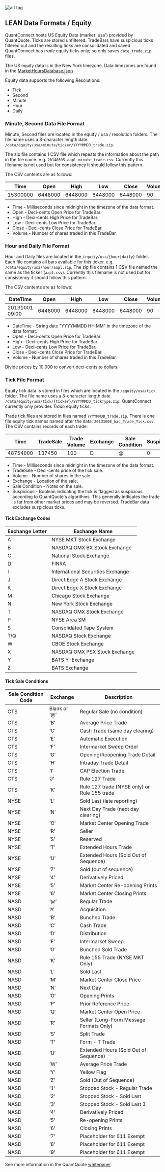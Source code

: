 ![alt tag](https://raw.githubusercontent.com/QuantConnect/Lean/master/Documentation/logo.white.small.png) 
## LEAN Data Formats / Equity

QuantConnect hosts US Equity Data (market 'usa') provided by QuantQuote. Ticks are stored unfiltered. TradeBars have suspicious ticks filtered out and the resulting ticks are consolidated and saved. QuantConnect has *trade* equity ticks only; so only saves `date_trade.zip` files.

The US equity data is in the New York timezone. Data timezones are found in the [MarketHoursDatabase.json](https://github.com/QuantConnect/Lean/blob/master/Data/market-hours/market-hours-database.json)

Equity data supports the following Resolutions:

* Tick
* Second
* Minute
* Hour
* Daily

### Minute, Second Data File Format ###

Minute, Second files are located in the equity / usa / resolution folders. The file name uses a 8-character length date.   `/data/equity/usa/minute/ticker/YYYYMMDD_trade.zip`.

The zip file contains 1 CSV file which repeats the information about the path in the file name. e.g. `20140605_aapl_minute_trade.csv`. Currently this filename is not used but for consistency it should follow this pattern.

The CSV contents are as follows:

| Time | Open | High | Low | Close | Volume
| ----------- | ---------- | --------- | ---------- | --------- | ---------
| 15300000 | 6448000  | 6448000 | 6448000 | 6448000 | 90

 - Time - Milliseconds since midnight in the timezone of the data format. 
 - Open - Deci-cents Open Price for TradeBar.
 - High - Deci-cents High Price for TradeBar.
 - Low - Deci-cents Low Price for TradeBar.
 - Close - Deci-cents Close Price for TradeBar.
 - Volume - Number of shares traded in this TradeBar.

### Hour and Daily File Format

Hour and Daily files are located in the `/equity/usa/{hour|daily}` folder. Each file contains all bars available for this ticker. e.g. `/data/equity/usa/hour/aapl.zip`. The zip file contains 1 CSV file named the same as the ticker (`aapl.csv`). Currently this filename is not used but for consistency it should follow this pattern.

The CSV contents are as follows:

| DateTime | Open | High | Low | Close | Volume
| ----------- | ---------- | --------- | ---------- | --------- | ---------
| 20131001 09:00 | 6448000  | 6448000 | 6448000 | 6448000 | 90

 - DateTime - String date "YYYYMMDD HH:MM" in the timezone of the data format.
 - Open - Deci-cents Open Price for TradeBar.
 - High - Deci-cents High Price for TradeBar.
 - Low - Deci-cents Low Price for TradeBar.
 - Close - Deci-cents Close Price for TradeBar.
 - Volume - Number of shares traded in this TradeBar.

Divide prices by 10,000 to convert deci-cents to dollars.

### Tick File Format

Equity tick data is stored in files which are located in the `/equity/usa/tick` folder. The file name uses a 8-character length date.   `/data/equity/usa/tick/{ticker}/YYYYMMDD_tickType.zip`.  QuantConnect currently only provides *Trade* equity ticks.

Trade tick files are stored in files named `YYYYMMDD_trade.zip`. There is one file equity tick names named after the data: `20131008_bac_Trade_Tick.csv`. The CSV contains records of each trade:

| Time | TradeSale | Trade Volume | Exchange | Sale Condition | Suspicious
| ----------- | ---------- | --------- | ---------- | --------- | ---------
| 48754000 | 137450 | 100 | D | @ | 0

 - Time - Milliseconds since midnight in the timezone of the data format. 
 - TradeSale - Deci-cents price of the tick sale.
 - Volume - Number of shares in the sale.
 - Exchange - Location of the sale.
 - Sale Condition - Notes on the sale. 
 - Suspicious - Boolean indicating the tick is flagged as suspicious according to QuantQuote's algorithms. This generally indicates the trade is far from other market prices and may be reversed. TradeBar data excludes suspicious ticks.

#### Tick Exchange Codes

Exchange Letter | Exchange Name
--- | ---
A | NYSE MKT Stock Exchange
B | NASDAQ OMX BX Stock Exchange
C | National Stock Exchange
D | FINRA
I | International Securities Exchange
J | Direct Edge A Stock Exchange
K | Direct Edge X Stock Exchange
M | Chicago Stock Exchange
N | New York Stock Exchange
T | NASDAQ OMX Stock Exchange
P | NYSE Arca SM
S | Consolidated Tape System
T/Q | NASDAQ Stock Exchange
W | CBOE Stock Exchange
X | NASDAQ OMX PSX Stock Exchange
Y | BATS Y-Exchange
Z | BATS Exchange 

#### Tick Sale Conditions
Sale Condition Code | Exchange | Description |
---- | --- | ---
CTS | Blank or ‘@’ | Regular Sale (no condition)
CTS | ‘B’ | Average Price Trade
CTS | ‘C’ | Cash Trade (same day clearing)
CTS | ‘E’ | Automatic Execution
CTS | ‘F’ | Intermarket Sweep Order
CTS | ‘G’ | Opening/Reopening Trade Detail
CTS | ‘H’ | Intraday Trade Detail
CTS | ‘I’ | CAP Election Trade
CTS | ‘J’ | Rule 127 Trade
CTS | ‘K’ | Rule 127 trade (NYSE only) or Rule 155 trade
NYSE | ‘L’ | Sold Last (late reporting)
NYSE | ‘N’ | Next Day Trade (next day clearing)
NYSE | ‘O’ | Market Center Opening Trade
NYSE | ‘R’ | Seller
NYSE | ‘S’ | Reserved
NYSE | ‘T’ | Extended Hours Trade
NYSE | ‘U’ | Extended Hours (Sold Out of Sequence)
NYSE | ‘Z’ | Sold (out of sequence)
NYSE | ‘4’ | Derivatively Priced
NYSE | ‘5’ | Market Center Re-opening Prints
NYSE | ‘6’ | Market Center Closing Prints 
NASD | ‘@’ | Regular Trade
NASD | ‘A’ | Acquisition
NASD | ‘B’ | Bunched Trade
NASD | ‘C’ | Cash Trade
NASD | ‘D’ | Distribution
NASD | ‘F’ | Intermarket Sweep
NASD | ‘G’ | Bunched Sold Trade
NASD | ‘K’ | Rule 155 Trade (NYSE MKT Only)
NASD | ‘L’ | Sold Last
NASD | ‘M’ | Market Center Close Price
NASD | ‘N’ | Next Day
NASD | ‘O’ | Opening Prints
NASD | ‘P’ | Prior Reference Price
NASD | ‘Q’ | Market Center Open Price
NASD | ‘R’ | Seller (Long-Form Message Formats Only)
NASD | ‘S’ | Split Trade
NASD | ‘T’ | Form - T Trade
NASD | ‘U’ | Extended Hours (Sold Out of Sequence)
NASD | ‘W’ | Average Price Trade
NASD | ‘Y’ | Yellow Flag
NASD | ‘Z’ | Sold (Out of Sequence)
NASD | ‘1’ | Stopped Stock - Regular Trade
NASD | ‘2’ | Stopped Stock - Sold Last
NASD | ‘3’ | Stopped Stock - Sold Last 3 | Stopped Stock - Sold
NASD | ‘4’ | Derivatively Priced
NASD | ‘5’ | Re-opening Prints
NASD | ‘6’ | Closing Prints
NASD | ‘7’ | Placeholder for 611 Exempt
NASD | ‘8’ | Placeholder for 611 Exempt
NASD | ‘9’ | Placeholder for 611 Exempt

See more information in the QuantQuote [whitepaper](https://quantquote.com/docs/TickView_Historical_Trades.pdf).
